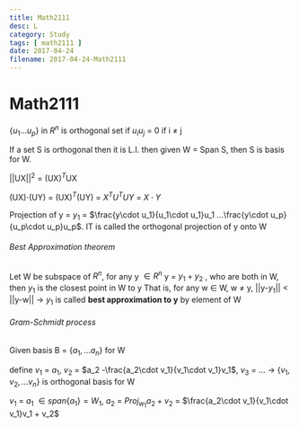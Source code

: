 ```yaml
---
title: Math2111
desc: L
category: Study
tags: [ math2111 ]
date: 2017-04-24
filename: 2017-04-24-Math2111
---
```


# Math2111

{$u_1...u_p$} in  $R^n$ is orthogonal set if $u_iu_j$ = 0 if i $\ne$ j



If a set S is orthogonal then it is L.I. then given W = Span S, then S is basis for W.

||UX||$^2$ = (UX)$^T$UX

(UX)$\cdot$(UY) = (UX)$^T$(UY) = $X^TU^TUY$ = $X\cdot Y$

Projection of y = $y_1$ = $\frac{y\cdot u_1}{u_1\cdot u_1}u_1 ...\frac{y\cdot u_p}{u_p\cdot u_p}u_p$. IT is called the orthogonal projection of y onto W



###### Best Approximation theorem

Let W be subspace of $R^n$, for any y $\in R^n$ y = $y_1+y_2$ , who are both in W,
then $y_1$ is the closest point in W to y
That is, for any w $\in$ W, w $\ne$ y, ||y-$y_1$|| $\lt$ ||y-w||
$\to$ $y_1$ is called **best approximation to y** by element of W

###### Gram-Schmidt process

Given basis B = {$a_1,...a_n$} for W

define
$v_1$ = $a_1$, $v_2$ = $a_2 -\frac{a_2\cdot v_1}{v_1\cdot v_1}v_1$, $v_3$ = ...
$\to$ {$v_1, v_2,...v_n$} is orthogonal basis for W

$v_1$ = $a_1$ $\in span\{a_1\} = W_1$, $a_2$ = $Proj_{w_1}a_2 + v_2$ = $\frac{a_2\cdot v_1}{v_1\cdot v_1}v_1 + v_2$